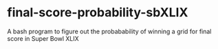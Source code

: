 # final-score-probability-sbXLIX
A bash program to figure out the probabability of winning a grid for final score in Super Bowl XLIX
